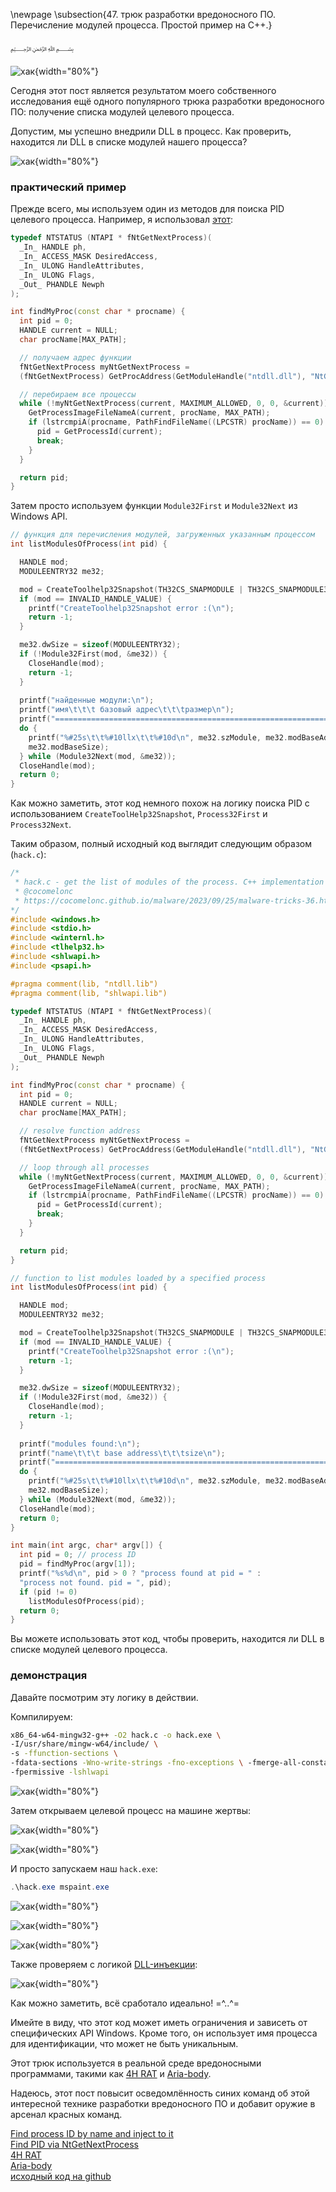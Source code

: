 \newpage
\subsection{47. трюк разработки вредоносного ПО. Перечисление модулей процесса. Простой пример на C++.}

﷽

![хак](./images/108/2023-09-25_13-38.png){width="80%"}      

Сегодня этот пост является результатом моего собственного исследования ещё одного популярного трюка разработки вредоносного ПО: получение списка модулей целевого процесса.     

Допустим, мы успешно внедрили DLL в процесс. Как проверить, находится ли DLL в списке модулей нашего процесса?     

![хак](./images/108/2023-09-25_13-10.png){width="80%"}      

### практический пример

Прежде всего, мы используем один из методов для поиска PID целевого процесса. Например, я использовал [этот](https://cocomelonc.github.io/malware/2023/05/26/malware-tricks-30.html):     

```cpp
typedef NTSTATUS (NTAPI * fNtGetNextProcess)(
  _In_ HANDLE ph,
  _In_ ACCESS_MASK DesiredAccess,
  _In_ ULONG HandleAttributes,
  _In_ ULONG Flags,
  _Out_ PHANDLE Newph
);

int findMyProc(const char * procname) {
  int pid = 0;
  HANDLE current = NULL;
  char procName[MAX_PATH];

  // получаем адрес функции
  fNtGetNextProcess myNtGetNextProcess = 
  (fNtGetNextProcess) GetProcAddress(GetModuleHandle("ntdll.dll"), "NtGetNextProcess");

  // перебираем все процессы
  while (!myNtGetNextProcess(current, MAXIMUM_ALLOWED, 0, 0, &current)) {
    GetProcessImageFileNameA(current, procName, MAX_PATH);
    if (lstrcmpiA(procname, PathFindFileName((LPCSTR) procName)) == 0) {
      pid = GetProcessId(current);
      break;
    }
  }

  return pid;
}
```

Затем просто используем функции `Module32First` и `Module32Next` из Windows API.     

```cpp
// функция для перечисления модулей, загруженных указанным процессом
int listModulesOfProcess(int pid) {

  HANDLE mod;
  MODULEENTRY32 me32;

  mod = CreateToolhelp32Snapshot(TH32CS_SNAPMODULE | TH32CS_SNAPMODULE32, pid);
  if (mod == INVALID_HANDLE_VALUE) { 
    printf("CreateToolhelp32Snapshot error :(\n"); 
    return -1; 
  }

  me32.dwSize = sizeof(MODULEENTRY32); 
  if (!Module32First(mod, &me32)) {
    CloseHandle(mod);
    return -1;
  }
  
  printf("найденные модули:\n");
  printf("имя\t\t\t базовый адрес\t\t\tразмер\n");
  printf("======================================================================\n");
  do {
    printf("%#25s\t\t%#10llx\t\t%#10d\n", me32.szModule, me32.modBaseAddr, 
    me32.modBaseSize);
  } while (Module32Next(mod, &me32));
  CloseHandle(mod);
  return 0;
}
```

Как можно заметить, этот код немного похож на логику поиска PID с использованием `CreateToolHelp32Snapshot`, `Process32First` и `Process32Next`.      

Таким образом, полный исходный код выглядит следующим образом (`hack.c`):     

```cpp
/*
 * hack.c - get the list of modules of the process. C++ implementation
 * @cocomelonc
 * https://cocomelonc.github.io/malware/2023/09/25/malware-tricks-36.html
*/
#include <windows.h>
#include <stdio.h>
#include <winternl.h>
#include <tlhelp32.h>
#include <shlwapi.h>
#include <psapi.h>

#pragma comment(lib, "ntdll.lib")
#pragma comment(lib, "shlwapi.lib")

typedef NTSTATUS (NTAPI * fNtGetNextProcess)(
  _In_ HANDLE ph,
  _In_ ACCESS_MASK DesiredAccess,
  _In_ ULONG HandleAttributes,
  _In_ ULONG Flags,
  _Out_ PHANDLE Newph
);

int findMyProc(const char * procname) {
  int pid = 0;
  HANDLE current = NULL;
  char procName[MAX_PATH];

  // resolve function address
  fNtGetNextProcess myNtGetNextProcess = 
  (fNtGetNextProcess) GetProcAddress(GetModuleHandle("ntdll.dll"), "NtGetNextProcess");

  // loop through all processes
  while (!myNtGetNextProcess(current, MAXIMUM_ALLOWED, 0, 0, &current)) {
    GetProcessImageFileNameA(current, procName, MAX_PATH);
    if (lstrcmpiA(procname, PathFindFileName((LPCSTR) procName)) == 0) {
      pid = GetProcessId(current);
      break;
    }
  }

  return pid;
}

// function to list modules loaded by a specified process
int listModulesOfProcess(int pid) {

  HANDLE mod;
  MODULEENTRY32 me32;

  mod = CreateToolhelp32Snapshot(TH32CS_SNAPMODULE | TH32CS_SNAPMODULE32, pid);
  if (mod == INVALID_HANDLE_VALUE) { 
    printf("CreateToolhelp32Snapshot error :(\n"); 
    return -1; 
  }

  me32.dwSize = sizeof(MODULEENTRY32); 
  if (!Module32First(mod, &me32)) {
    CloseHandle(mod);
    return -1;
  }
  
  printf("modules found:\n");
  printf("name\t\t\t base address\t\t\tsize\n");
  printf("======================================================================\n");
  do {
    printf("%#25s\t\t%#10llx\t\t%#10d\n", me32.szModule, me32.modBaseAddr, 
    me32.modBaseSize);
  } while (Module32Next(mod, &me32));
  CloseHandle(mod);
  return 0;
}

int main(int argc, char* argv[]) {
  int pid = 0; // process ID
  pid = findMyProc(argv[1]);
  printf("%s%d\n", pid > 0 ? "process found at pid = " : 
  "process not found. pid = ", pid);
  if (pid != 0)
    listModulesOfProcess(pid);
  return 0;
}
```

Вы можете использовать этот код, чтобы проверить, находится ли DLL в списке модулей целевого процесса.      

### демонстрация

Давайте посмотрим эту логику в действии.      

Компилируем:     

```bash
x86_64-w64-mingw32-g++ -O2 hack.c -o hack.exe \
-I/usr/share/mingw-w64/include/ \
-s -ffunction-sections \
-fdata-sections -Wno-write-strings -fno-exceptions \ -fmerge-all-constants -static-libstdc++ -static-libgcc \
-fpermissive -lshlwapi
```

![хак](./images/108/2023-09-25_12-47_1.png){width="80%"}      

Затем открываем целевой процесс на машине жертвы:     

![хак](./images/108/2023-09-25_12-40.png){width="80%"}      

![хак](./images/108/2023-09-25_12-41.png){width="80%"}      

И просто запускаем наш `hack.exe`:    

```powershell
.\hack.exe mspaint.exe
```

![хак](./images/108/2023-09-25_12-41_1.png){width="80%"}      

![хак](./images/108/2023-09-25_12-47.png){width="80%"}      

![хак](./images/108/2023-09-25_12-44.png){width="80%"}      

Также проверяем с логикой [DLL-инъекции](https://cocomelonc.github.io/tutorial/2021/09/20/malware-injection-2.html):    

![хак](./images/108/2023-09-25_13-36.png){width="80%"}      

Как можно заметить, всё сработало идеально! =^..^=     

Имейте в виду, что этот код может иметь ограничения и зависеть от специфических API Windows. Кроме того, он использует имя процесса для идентификации, что может не быть уникальным.     

Этот трюк используется в реальной среде вредоносными программами, такими как [4H RAT](https://attack.mitre.org/software/S0065/) и [Aria-body](https://attack.mitre.org/software/S0456/).     

Надеюсь, этот пост повысит осведомлённость синих команд об этой интересной технике разработки вредоносного ПО и добавит оружие в арсенал красных команд.      

[Find process ID by name and inject to it](https://cocomelonc.github.io/pentest/2021/09/29/findmyprocess.html)     
[Find PID via NtGetNextProcess](https://cocomelonc.github.io/malware/2023/05/26/malware-tricks-30.html)     
[4H RAT](https://attack.mitre.org/software/S0065/)      
[Aria-body](https://attack.mitre.org/software/S0456/)      
[исходный код на github](https://github.com/cocomelonc/meow/tree/master/2023-09-25-malware-trick-36)           
